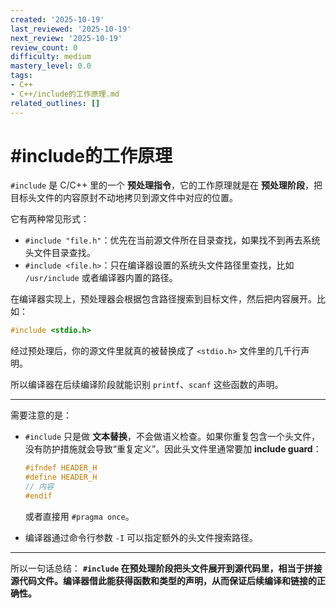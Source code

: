 ```yaml
---
created: '2025-10-19'
last_reviewed: '2025-10-19'
next_review: '2025-10-19'
review_count: 0
difficulty: medium
mastery_level: 0.0
tags:
- C++
- C++/include的工作原理.md
related_outlines: []
---
```


# #include的工作原理

`#include` 是 C/C++ 里的一个 **预处理指令**，它的工作原理就是在 **预处理阶段**，把目标头文件的内容原封不动地拷贝到源文件中对应的位置。

它有两种常见形式：

* `#include "file.h"`：优先在当前源文件所在目录查找，如果找不到再去系统头文件目录查找。
* `#include <file.h>`：只在编译器设置的系统头文件路径里查找，比如 `/usr/include` 或者编译器内置的路径。

在编译器实现上，预处理器会根据包含路径搜索到目标文件，然后把内容展开。比如：

```cpp
#include <stdio.h>
```

经过预处理后，你的源文件里就真的被替换成了 `<stdio.h>` 文件里的几千行声明。

所以编译器在后续编译阶段就能识别 `printf`、`scanf` 这些函数的声明。

---

需要注意的是：

* `#include` 只是做 **文本替换**，不会做语义检查。如果你重复包含一个头文件，没有防护措施就会导致“重复定义”。因此头文件里通常要加 **include guard**：

  ```cpp
  #ifndef HEADER_H
  #define HEADER_H
  // 内容
  #endif
  ```

  或者直接用 `#pragma once`。
* 编译器通过命令行参数 `-I` 可以指定额外的头文件搜索路径。

---

所以一句话总结：
**`#include` 在预处理阶段把头文件展开到源代码里，相当于拼接源代码文件。编译器借此能获得函数和类型的声明，从而保证后续编译和链接的正确性。**
